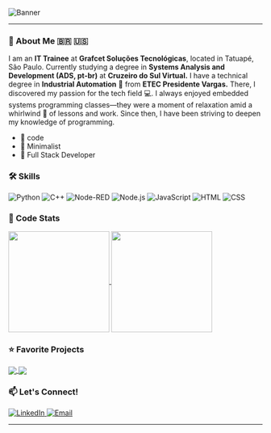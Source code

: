 ![Banner](https://github.com/MouraGabriel53/MouraGabriel53/blob/main/Capa.png)

---

### 👀 About Me 🇧🇷 🇺🇸  

I am an **IT Trainee** at **Grafcet Soluções Tecnológicas**, located in Tatuapé, São Paulo. Currently studying a degree in **Systems Analysis and Development (ADS, pt-br)** at **Cruzeiro do Sul Virtual.**
I have a technical degree in **Industrial Automation** 🦾 from **ETEC Presidente Vargas.**
There, I discovered my passion for the tech field 💻. I always enjoyed embedded systems programming classes—they were a moment of relaxation amid a whirlwind 🥵 of lessons and work.
Since then, I have been striving to deepen my knowledge of programming.
- 🖤 code
- 🔎 Minimalist
- 📌 Full Stack Developer

### 🛠️ Skills  

<p align="left">
  <img src="https://img.shields.io/badge/Python-%233776AB.svg?style=for-the-badge&logo=python&logoColor=white" alt="Python">
  <img src="https://img.shields.io/badge/C++-%2300599C.svg?style=for-the-badge&logo=c%2B%2B&logoColor=white" alt="C++">
  <img src="https://img.shields.io/badge/Node--RED-%238F0000.svg?style=for-the-badge&logo=nodered&logoColor=white" alt="Node-RED">
  <img src="https://img.shields.io/badge/Node.js-%23339933.svg?style=for-the-badge&logo=node.js&logoColor=white" alt="Node.js">
  <img src="https://img.shields.io/badge/JavaScript-%23F7DF1E.svg?style=for-the-badge&logo=javascript&logoColor=black" alt="JavaScript">
  <img src="https://img.shields.io/badge/HTML-%23E34F26.svg?style=for-the-badge&logo=html5&logoColor=white" alt="HTML">
  <img src="https://img.shields.io/badge/CSS-%231572B6.svg?style=for-the-badge&logo=css3&logoColor=white" alt="CSS">
</p>

### 🚀 Code Stats  

<a href="https://github.com/MouraGabriel53/github-readme-stats">
  <img height=200 align="center" src="https://github-readme-stats.vercel.app/api?username=MouraGabriel53&theme=dark" />
</a>
<a href="https://github.com/MouraGabriel53/convoychat">
  <img height=200 align="center" src="https://github-readme-stats.vercel.app/api/top-langs?username=MouraGabriel53&layout=compact&langs_count=8&card_width=320" />
</a>

### ⭐ Favorite Projects  

<a href="https://github.com/MouraGabriel53/AutomacaoPY_Arquivos">
  <img align="center" src="https://github-readme-stats.vercel.app/api/pin/?username=MouraGabriel53&repo=AutomacaoPY_Arquivos&theme=dark" />
</a>
<a href="https://github.com/MouraGabriel53/DevLinks">
  <img align="center" src="https://github-readme-stats.vercel.app/api/pin/?username=MouraGabriel53&repo=DevLinks&theme=dark" />
</a>

### 📫 Let's Connect!  

<p align="left">
  <a href="https://www.linkedin.com/in/gabrielnmoura/">
    <img src="https://img.shields.io/badge/LinkedIn-%230077B5.svg?style=for-the-badge&logo=LinkedIn&logoColor=white" alt="LinkedIn">
  </a>
  <a href="mailto:contato.gabrielnmoura@gmail.com">
    <img src="https://img.shields.io/badge/Email-D14836?style=for-the-badge&logo=gmail&logoColor=white" alt="Email">
  </a>
</p>

---
